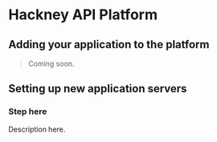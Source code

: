 # Hackney API Platform

## Adding your application to the platform

> Coming soon.

## Setting up new application servers

### Step here

Description here.
